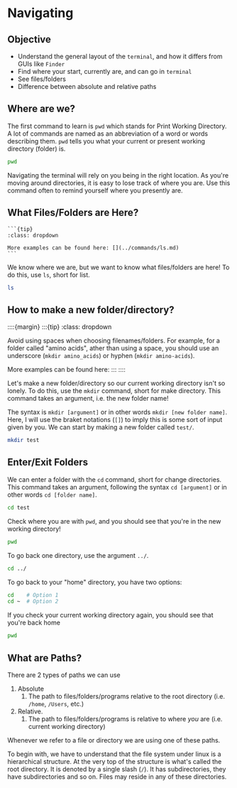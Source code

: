 # Navigating

## Objective
* Understand the general layout of the `terminal`, and how it differs from GUIs like `Finder` 
* Find where your start, currently are, and can go in `terminal`
* See files/folders 
* Difference between absolute and relative paths


## Where are we?

The first command to learn is `pwd` which stands for Print Working Directory. A lot of commands are named as an abbreviation of a word or words describing them. `pwd` tells you what your current or present working directory (folder) is.

```bash
pwd
```

Navigating the terminal will rely on you being in the right location. As you're moving around directories, it is easy to lose track of where you are. Use this command often to remind yourself where you presently are.



## What Files/Folders are Here?

````{margin}
```{tip}
:class: dropdown

More examples can be found here: [](../commands/ls.md)
```
````

We know where we are, but we want to know what files/folders are here! To do this, use `ls`, short for list.

```bash
ls
```



## How to make a new folder/directory?

::::{margin}
:::{tip}
:class: dropdown

Avoid using spaces when choosing filenames/folders. For example, for a folder called "amino acids", ather than using a space, you should use an underscore (`mkdir amino_acids`) or hyphen (`mkdir amino-acids`).

More examples can be found here: [](../commands/mkdir.md)
:::
::::

Let's make a new folder/directory so our current working directory isn't so lonely. To do this, use the `mkdir` command, short for make directory. This command takes an argument, i.e. the new folder name!

The syntax is `mkdir [argument]` or in other words `mkdir [new folder name]`. Here, I will use the braket notations (`[]`) to imply this is some sort of input given by you. We can start by making a new folder called `test/`.

```bash
mkdir test
```


## Enter/Exit Folders

We can enter a folder with the `cd` command, short for change directories. This command takes an argument, following the syntax `cd [argument]` or in other words `cd [folder name]`.

```bash
cd test
```

Check where you are with `pwd`, and you should see that you're in the new working directory!

```bash
pwd
```

To go back one directory, use the argument `../`.

```bash
cd ../
```

To go back to your "home" directory, you have two options:

```bash
cd    # Option 1
cd ~  # Option 2
```

If you check your current working directory again, you should see that you're back home

```bash
pwd
```


## What are Paths?

There are 2 types of paths we can use

1. Absolute
   1. The path to files/folders/programs relative to the root directory (i.e. `/home`, `/Users`, etc.)
2. Relative. 
   1. The path to files/folders/programs is relative to where _you_ are (i.e. current working directory)
   
Whenever we refer to a file or directory we are using one of these paths.

To begin with, we have to understand that the file system under linux is a hierarchical structure. At the very top of the structure is what's called the root directory. It is denoted by a single slash (`/`). It has subdirectories, they have subdirectories and so on. Files may reside in any of these directories.

